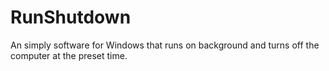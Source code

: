 # RunShutdown
An simply software for Windows that runs on background and turns off the computer at the preset time.
